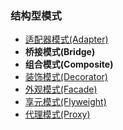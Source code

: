 ### 结构型模式

* [适配器模式(Adapter)](https://github.com/kk9923/Android_Interviews/blob/master/DesignPatterns/StructuralPattern/AdapterPattern.md)
* **桥接模式\(Bridge\)**
* **组合模式\(Composite\)**
* [装饰模式(Decorator)](https://github.com/kk9923/Android_Interviews/blob/master/DesignPatterns/StructuralPattern/DecoratorPattern.md)
* [外观模式(Facade)](https://github.com/kk9923/Android_Interviews/blob/master/DesignPatterns/StructuralPattern/FacadePattern.md)
* [享元模式(Flyweight)](https://github.com/kk9923/Android_Interviews/blob/master/DesignPatterns/StructuralPattern/FlyWeightPattern.md)
* [代理模式(Proxy)](https://github.com/kk9923/Android_Interviews/blob/master/DesignPatterns/StructuralPattern/ProxyPattern.md)